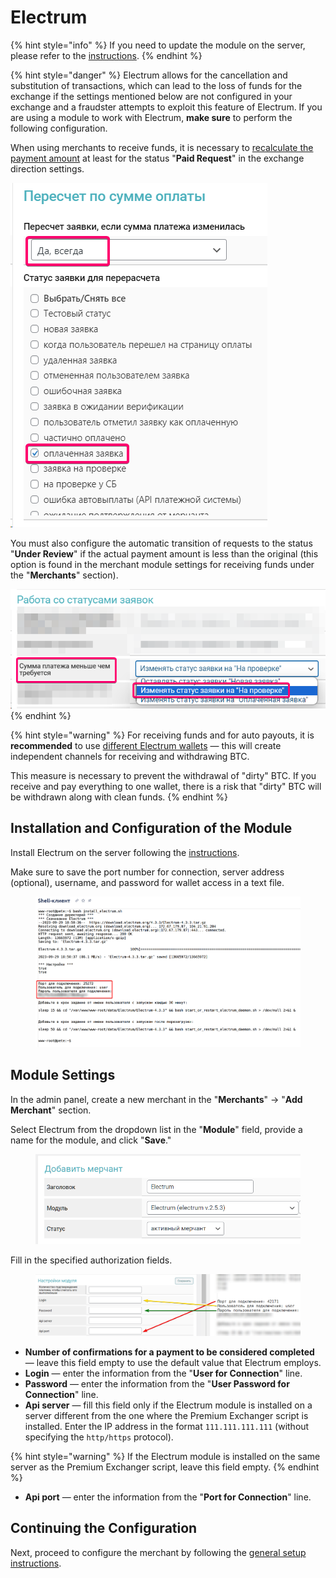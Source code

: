 # Electrum

{% hint style="info" %}
If you need to update the module on the server, please refer to the [instructions](https://premium.gitbook.io/main/en/basic-settings/faq/updating-script-files-on-the-server/how-to-update-files-on-the-server#merchant-and-auto-payout-modules).
{% endhint %}

{% hint style="danger" %}
Electrum allows for the cancellation and substitution of transactions, which can lead to the loss of funds for the exchange if the settings mentioned below are not configured in your exchange and a fraudster attempts to exploit this feature of Electrum. If you are using a module to work with Electrum, **make sure** to perform the following configuration.

When using merchants to receive funds, it is necessary to [recalculate the payment amount](https://premium.gitbook.io/main/osnovnye-nastroiki/valyuty-i-napravleniya/sozdanie-novogo-napravleniya-obmena#pereschet-po-summe-oplaty) at least for the status "**Paid Request**" in the exchange direction settings.

![](<../../../.gitbook/assets/image (329)_eng.png>)

You must also configure the automatic transition of requests to the status "**Under Review**" if the actual payment amount is less than the original (this option is found in the merchant module settings for receiving funds under the "**Merchants**" section).

<img src="../../../.gitbook/assets/image (328)_eng.png" alt="" data-size="original">
{% endhint %}

{% hint style="warning" %}
For receiving funds and for auto payouts, it is **recommended** to use [different Electrum wallets](https://premium.gitbook.io/rukovodstvo-polzovatelya/osnovnye-nastroiki/modul-electrum/ustanovka-i-nastroika-electrum/sozdanie-dopolnitelnogo-koshelka) — this will create independent channels for receiving and withdrawing BTC.

This measure is necessary to prevent the withdrawal of "dirty" BTC. If you receive and pay everything to one wallet, there is a risk that "dirty" BTC will be withdrawn along with clean funds.
{% endhint %}

## Installation and Configuration of the Module

Install Electrum on the server following the [instructions](https://premium.gitbook.io/rukovodstvo-polzovatelya/osnovnye-nastroiki/modul-electrum/ustanovka-i-nastroika-electrum).

Make sure to save the port number for connection, server address (optional), username, and password for wallet access in a text file.

<figure><img src="../../../.gitbook/assets/image (1443)_eng.png" alt=""><figcaption></figcaption></figure>

## Module Settings

In the admin panel, create a new merchant in the "**Merchants**" -> "**Add Merchant**" section.

Select Electrum from the dropdown list in the "**Module**" field, provide a name for the module, and click "**Save**."

<figure><img src="../../../.gitbook/assets/image (1444)_eng.png" alt=""><figcaption></figcaption></figure>

Fill in the specified authorization fields.

<figure><img src="../../../.gitbook/assets/image (1446)_eng.png" alt=""><figcaption></figcaption></figure>

* **Number of confirmations for a payment to be considered completed** — leave this field empty to use the default value that Electrum employs.
* **Login** — enter the information from the "**User for Connection**" line.
* **Password** — enter the information from the "**User Password for Connection**" line.
* **Api server** — fill this field only if the Electrum module is installed on a server different from the one where the Premium Exchanger script is installed. Enter the IP address in the format `111.111.111.111` (without specifying the `http/https` protocol).

{% hint style="warning" %}
If the Electrum module is installed on the same server as the Premium Exchanger script, leave this field empty.
{% endhint %}

* **Api port** — enter the information from the "**Port for Connection**" line.

## Continuing the Configuration

Next, proceed to configure the merchant by following the [general setup instructions](https://premium.gitbook.io/main/en/basic-settings/merchants-and-auto-payments/merchants/general-merchant-settings).